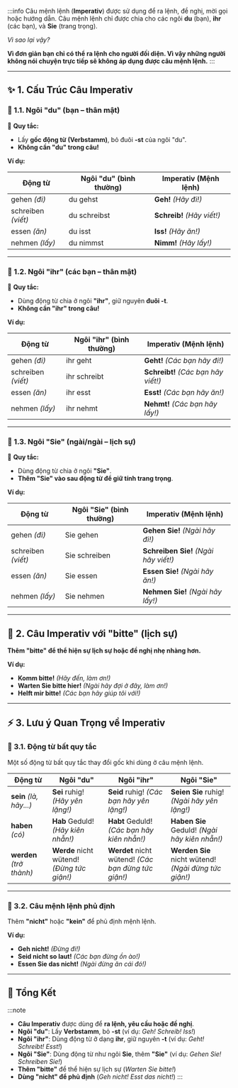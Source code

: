 
:::info
Câu mệnh lệnh (**Imperativ**) được sử dụng để ra lệnh, đề nghị, mời gọi hoặc hướng dẫn. Câu mệnh lệnh chỉ được chia cho các ngôi **du** (bạn), **ihr** (các bạn), và **Sie** (trang trọng).

*Vì sao lại vậy?*

**Vì đơn giản bạn chỉ có thể ra lệnh cho người đối diện. Vì vậy những người không nói chuyện trực tiếp sẽ không áp dụng được câu mệnh lệnh.**
:::

---
## **✨ 1. Cấu Trúc Câu Imperativ**

### **🔹 1.1. Ngôi "du" (bạn – thân mật)**

📌 **Quy tắc:**

- Lấy **gốc động từ (Verbstamm)**, bỏ đuôi **-st** của ngôi "du".
- **Không cần "du" trong câu!**

**Ví dụ:**

|**Động từ**|**Ngôi "du" (bình thường)**|**Imperativ (Mệnh lệnh)**|
|---|---|---|
|gehen _(đi)_|du gehst|**Geh!** _(Hãy đi!)_|
|schreiben _(viết)_|du schreibst|**Schreib!** _(Hãy viết!)_|
|essen _(ăn)_|du isst|**Iss!** _(Hãy ăn!)_|
|nehmen _(lấy)_|du nimmst|**Nimm!** _(Hãy lấy!)_|

---

### **🔹 1.2. Ngôi "ihr" (các bạn – thân mật)**

📌 **Quy tắc:**

- Dùng động từ chia ở ngôi **"ihr"**, giữ nguyên **đuôi -t**.
- **Không cần "ihr" trong câu!**

**Ví dụ:**

|**Động từ**|**Ngôi "ihr" (bình thường)**|**Imperativ (Mệnh lệnh)**|
|---|---|---|
|gehen _(đi)_|ihr geht|**Geht!** _(Các bạn hãy đi!)_|
|schreiben _(viết)_|ihr schreibt|**Schreibt!** _(Các bạn hãy viết!)_|
|essen _(ăn)_|ihr esst|**Esst!** _(Các bạn hãy ăn!)_|
|nehmen _(lấy)_|ihr nehmt|**Nehmt!** _(Các bạn hãy lấy!)_|

---

### **🔹 1.3. Ngôi "Sie" (ngài/ngài – lịch sự)**

📌 **Quy tắc:**

- Dùng động từ chia ở ngôi **"Sie"**.
- **Thêm "Sie" vào sau động từ để giữ tính trang trọng**.

**Ví dụ:**

|**Động từ**|**Ngôi "Sie" (bình thường)**|**Imperativ (Mệnh lệnh)**|
|---|---|---|
|gehen _(đi)_|Sie gehen|**Gehen Sie!** _(Ngài hãy đi!)_|
|schreiben _(viết)_|Sie schreiben|**Schreiben Sie!** _(Ngài hãy viết!)_|
|essen _(ăn)_|Sie essen|**Essen Sie!** _(Ngài hãy ăn!)_|
|nehmen _(lấy)_|Sie nehmen|**Nehmen Sie!** _(Ngài hãy lấy!)_|

---

## **💬 2. Câu Imperativ với "bitte" (lịch sự)**

  **Thêm "bitte" để thể hiện sự lịch sự hoặc đề nghị nhẹ nhàng hơn.**

**Ví dụ:**

- **Komm bitte!** _(Hãy đến, làm ơn!)_
- **Warten Sie bitte hier!** _(Ngài hãy đợi ở đây, làm ơn!)_
- **Helft mir bitte!** _(Các bạn hãy giúp tôi với!)_

---

## **⚡ 3. Lưu ý Quan Trọng về Imperativ**

### **🔸 3.1. Động từ bất quy tắc**

Một số động từ bất quy tắc thay đổi gốc khi dùng ở câu mệnh lệnh.

|**Động từ**|**Ngôi "du"**|**Ngôi "ihr"**|**Ngôi "Sie"**|
|---|---|---|---|
|**sein** _(là, hãy...)_|**Sei** ruhig! _(Hãy yên lặng!)_|**Seid** ruhig! _(Các bạn hãy yên lặng!)_|**Seien Sie** ruhig! _(Ngài hãy yên lặng!)_|
|**haben** _(có)_|**Hab** Geduld! _(Hãy kiên nhẫn!)_|**Habt** Geduld! _(Các bạn hãy kiên nhẫn!)_|**Haben Sie** Geduld! _(Ngài hãy kiên nhẫn!)_|
|**werden** _(trở thành)_|**Werde** nicht wütend! _(Đừng tức giận!)_|**Werdet** nicht wütend! _(Các bạn đừng tức giận!)_|**Werden Sie** nicht wütend! _(Ngài đừng tức giận!)_|

---

### **🔸 3.2. Câu mệnh lệnh phủ định**

  Thêm **"nicht"** hoặc **"kein"** để phủ định mệnh lệnh.

**Ví dụ:**

- **Geh nicht!** _(Đừng đi!)_
- **Seid nicht so laut!** _(Các bạn đừng ồn ào!)_
- **Essen Sie das nicht!** _(Ngài đừng ăn cái đó!)_

---

## 🎯 **Tổng Kết**

:::note
- **Câu Imperativ** được dùng để **ra lệnh, yêu cầu hoặc đề nghị**.  
- **Ngôi "du"**: Lấy **Verbstamm**, bỏ **-st** (ví dụ: _Geh! Schreib! Iss!_)  
- **Ngôi "ihr"**: Dùng động từ ở dạng **ihr**, giữ nguyên **-t** (ví dụ: _Geht! Schreibt! Esst!_)  
- **Ngôi "Sie"**: Dùng động từ như ngôi **Sie**, thêm **"Sie"** (ví dụ: _Gehen Sie! Schreiben Sie!_)  
- **Thêm "bitte"** để thể hiện sự lịch sự (_Warten Sie bitte!_)  
- **Dùng "nicht" để phủ định** (_Geh nicht! Esst das nicht!_)
:::